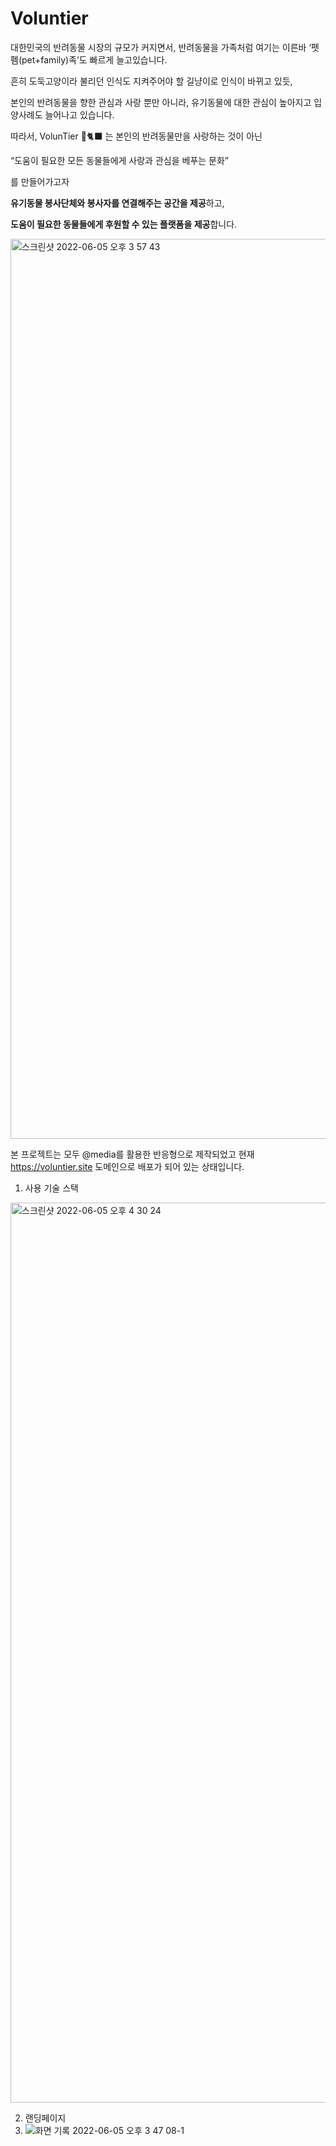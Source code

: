 # Voluntier
대한민국의 반려동물 시장의 규모가 커지면서, 반려동물을 가족처럼 여기는 이른바 ‘펫펨(pet+family)족’도 빠르게 늘고있습니다. 

흔히 도둑고양이라 불리던 인식도 지켜주어야 할 길냥이로 인식이 바뀌고 있듯,

본인의 반려동물을 향한 관심과 사랑 뿐만 아니라, 유기동물에 대한 관심이 높아지고 입양사례도 늘어나고 있습니다.

따라서, VolunTier 🐶🐈‍⬛ 는 본인의 반려동물만을 사랑하는 것이 아닌

“도움이 필요한 모든 동물들에게 사랑과 관심을 베푸는 문화” 

를 만들어가고자

**유기동물 봉사단체와 봉사자를 연결해주는 공간을 제공**하고, 

**도움이 필요한 동물들에게 후원할 수 있는 플랫폼을 제공**합니다.

<img width="1440" alt="스크린샷 2022-06-05 오후 3 57 43" src="https://user-images.githubusercontent.com/97964123/172039380-736c3432-7e8c-40c9-8f67-12b6ee1158fd.png">

본 프로젝트는 모두 @media를 활용한 반응형으로 제작되었고 현재 https://voluntier.site 도메인으로 배포가 되어 있는 상태입니다.

1. 사용 기술 스택
<img width="1440" alt="스크린샷 2022-06-05 오후 4 30 24" src="https://user-images.githubusercontent.com/97964123/172040384-34cc95c0-c1d1-4402-b215-c97960db9110.png">

2. 랜딩페이지
3. ![화면 기록 2022-06-05 오후 3 47 08-1](https://user-images.githubusercontent.com/97964123/172040534-1371f899-c17d-4d76-b24d-2f926c3e0c0f.gif)


